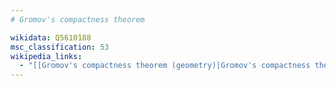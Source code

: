 ```yaml
---
# Gromov's compactness theorem

wikidata: Q5610188
msc_classification: 53
wikipedia_links:
  - "[[Gromov's compactness theorem (geometry)|Gromov's compactness theorem]]"
---
```

